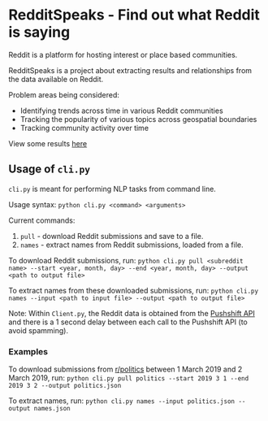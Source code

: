 # RedditSpeaks - Find out what Reddit is saying

Reddit is a platform for hosting interest or place based communities.

RedditSpeaks is a project about extracting results and relationships from the data available on Reddit.

Problem areas being considered:
- Identifying trends across time in various Reddit communities
- Tracking the popularity of various topics across geospatial boundaries
- Tracking community activity over time

View some results [here](docs/results.md)

## Usage of `cli.py`

`cli.py` is meant for performing NLP tasks from command line.

Usage syntax: `python cli.py <command> <arguments>`

Current commands:
1. `pull` - download Reddit submissions and save to a file.
2. `names` - extract names from Reddit submissions, loaded from a file.

To download Reddit submissions, run:
`python cli.py pull <subreddit name> --start <year, month, day> --end <year, month, day> --output <path to output file>`

To extract names from these downloaded submissions, run:
`python cli.py names --input <path to input file> --output <path to output file>`

Note: Within `Client.py`, the Reddit data is obtained from the [Pushshift API](https://github.com/pushshift/api)
and there is a 1 second delay between each call to the Pushshift API (to avoid spamming).

### Examples

To download submissions from [r/politics](https://www.reddit.com/r/politics/) 
between 1 March 2019 and 2 March 2019, run: `python cli.py pull politics --start 2019 3 1 --end 2019 3 2 --output politics.json`

To extract names, run:
`python cli.py names --input politics.json --output names.json`
